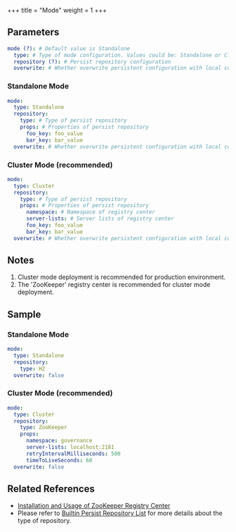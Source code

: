 +++
title = "Mode"
weight = 1
+++

## Parameters

```yaml
mode (?): # Default value is Standalone
  type: # Type of mode configuration. Values could be: Standalone or Cluster
  repository (?): # Persist repository configuration
  overwrite: # Whether overwrite persistent configuration with local configuration
```

### Standalone Mode

```yaml
mode:
  type: Standalone
  repository:
    type: # Type of persist repository
    props: # Properties of persist repository
      foo_key: foo_value
      bar_key: bar_value
  overwrite: # Whether overwrite persistent configuration with local configuration
```

### Cluster Mode (recommended)

```yaml
mode:
  type: Cluster
  repository:
    type: # Type of persist repository
    props: # Properties of persist repository
      namespace: # Namespace of registry center
      server-lists: # Server lists of registry center
      foo_key: foo_value
      bar_key: bar_value
  overwrite: # Whether overwrite persistent configuration with local configuration
```

## Notes

1. Cluster mode deployment is recommended for production environment.
1. The 'ZooKeeper' registry center is recommended for cluster mode deployment.

## Sample

### Standalone Mode

```yaml
mode:
  type: Standalone
  repository:
    type: H2
  overwrite: false
```

### Cluster Mode (recommended)

```yaml
mode:
  type: Cluster
  repository:
    type: ZooKeeper
    props: 
      namespace: governance
      server-lists: localhost:2181
      retryIntervalMilliseconds: 500
      timeToLiveSeconds: 60
  overwrite: false
```

## Related References

- [Installation and Usage of ZooKeeper Registry Center](https://zookeeper.apache.org/doc/r3.7.1/zookeeperStarted.html)
- Please refer to [Builtin Persist Repository List](/en/user-manual/shardingsphere-jdbc/builtin-algorithm/metadata-repository/) for more details about the type of repository.
